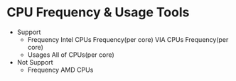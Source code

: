 # CPU Frequency & Usage Tools

- Support 
    - Frequency
        Intel CPUs Frequency(per core)
        VIA CPUs Frequency(per core)
    - Usages
        All of CPUs(per core)
- Not Support
    - Frequency
        AMD CPUs

